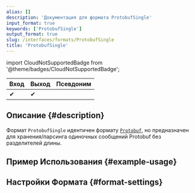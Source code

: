 ```yaml
---
alias: []
description: 'Документация для формата ProtobufSingle'
input_format: true
keywords: ['ProtobufSingle']
output_format: true
slug: /interfaces/formats/ProtobufSingle
title: 'ProtobufSingle'
---
```


import CloudNotSupportedBadge from '@theme/badges/CloudNotSupportedBadge';

<CloudNotSupportedBadge/>

| Вход | Выход | Псевдоним |
|-------|--------|-------|
| ✔     | ✔      |       |

## Описание {#description}

Формат `ProtobufSingle` идентичен формату [`Protobuf`](./Protobuf.md), но предназначен для хранения/парсинга одиночных сообщений Protobuf без разделителей длины.

## Пример Использования {#example-usage}

## Настройки Формата {#format-settings}
